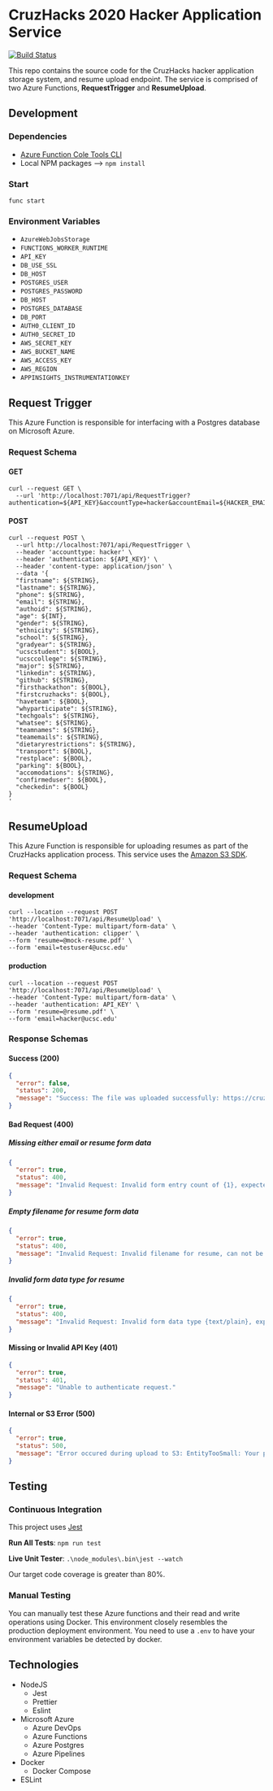 # CruzHacks 2020 Hacker Application Service

[![Build Status](https://dev.azure.com/kyleobrien0535/CruzHacks%202020%20Website/_apis/build/status/CruzHacks.cruzhacks-applications-microservice?branchName=master)](https://dev.azure.com/kyleobrien0535/CruzHacks%202020%20Website/_build/latest?definitionId=7&branchName=master)

This repo contains the source code for the CruzHacks hacker application storage system, and resume upload endpoint. The service is comprised of two Azure Functions, **RequestTrigger** and **ResumeUpload**.

## Development

### Dependencies

- [Azure Function Cole Tools CLI](https://github.com/Azure/azure-functions-core-tools)
- Local NPM packages --> `npm install`

### Start

`func start`

### Environment Variables

- `AzureWebJobsStorage`
- `FUNCTIONS_WORKER_RUNTIME`
- `API_KEY`
- `DB_USE_SSL`
- `DB_HOST`
- `POSTGRES_USER`
- `POSTGRES_PASSWORD`
- `DB_HOST`
- `POSTGRES_DATABASE`
- `DB_PORT`
- `AUTH0_CLIENT_ID`
- `AUTH0_SECRET_ID`
- `AWS_SECRET_KEY`
- `AWS_BUCKET_NAME`
- `AWS_ACCESS_KEY`
- `AWS_REGION`
- `APPINSIGHTS_INSTRUMENTATIONKEY`

## Request Trigger

This Azure Function is responsible for interfacing with a Postgres database on Microsoft Azure.

### Request Schema

#### GET

```shell
curl --request GET \
  --url 'http://localhost:7071/api/RequestTrigger?authentication=${API_KEY}&accountType=hacker&accountEmail=${HACKER_EMAIL}'
```

#### POST

```shell
curl --request POST \
  --url http://localhost:7071/api/RequestTrigger \
  --header 'accounttype: hacker' \
  --header 'authentication: ${API_KEY}' \
  --header 'content-type: application/json' \
  --data '{
  "firstname": ${STRING},
  "lastname": ${STRING},
  "phone": ${STRING},
  "email": ${STRING},
  "authoid": ${STRING},
  "age": ${INT},
  "gender": ${STRING},
  "ethnicity": ${STRING},
  "school": ${STRING},
  "gradyear": ${STRING},
  "ucscstudent": ${BOOL},
  "ucsccollege": ${STRING},
  "major": ${STRING},
  "linkedin": ${STRING},
  "github": ${STRING},
  "firsthackathon": ${BOOL},
  "firstcruzhacks": ${BOOL},
  "haveteam": ${BOOL},
  "whyparticipate": ${STRING},
  "techgoals": ${STRING},
  "whatsee": ${STRING},
  "teamnames": ${STRING},
  "teamemails": ${STRING},
  "dietaryrestrictions": ${STRING},
  "transport": ${BOOL},
  "restplace": ${BOOL},
  "parking": ${BOOL},
  "accomodations": ${STRING},
  "confirmeduser": ${BOOL},
  "checkedin": ${BOOL}
}
'
```

## ResumeUpload

This Azure Function is responsible for uploading resumes as part of the CruzHacks application process. This service uses the [Amazon S3 SDK](https://docs.aws.amazon.com/AWSJavaScriptSDK/latest/AWS/S3.html).

### Request Schema

#### development

```shell
curl --location --request POST 'http://localhost:7071/api/ResumeUpload' \
--header 'Content-Type: multipart/form-data' \
--header 'authentication: clipper' \
--form 'resume=@mock-resume.pdf' \
--form 'email=testuser4@ucsc.edu'
```

#### production

```shell
curl --location --request POST 'http://localhost:7071/api/ResumeUpload' \
--header 'Content-Type: multipart/form-data' \
--header 'authentication: API_KEY' \
--form 'resume=@resume.pdf' \
--form 'email=hacker@ucsc.edu'
```

### Response Schemas

#### Success (200)

```json
{
  "error": false,
  "status": 200,
  "message": "Success: The file was uploaded successfully: https://cruzhacks-2020-resumes.s3.us-east-2.amazonaws.com/resumes/testuser4%40ucsc.edu/mock-resume.pdf"
}
```

#### Bad Request (400)

##### Missing either email or resume form data

```json
{
  "error": true,
  "status": 400,
  "message": "Invalid Request: Invalid form entry count of {1}, expected {2}"
}
```

##### Empty filename for resume form data

```json
{
  "error": true,
  "status": 400,
  "message": "Invalid Request: Invalid filename for resume, can not be an empty string"
}
```

##### Invalid form data type for resume

```json
{
  "error": true,
  "status": 400,
  "message": "Invalid Request: Invalid form data type {text/plain}, expected {application/pdf}"
}
```

#### Missing or Invalid API Key (401)

```json
{
  "error": true,
  "status": 401,
  "message": "Unable to authenticate request."
}
```

#### Internal or S3 Error (500)

```json
{
  "error": true,
  "status": 500,
  "message": "Error occured during upload to S3: EntityTooSmall: Your proposed upload is smaller than the minimum allowed object size. Each part must be at least 5 MB in size, except the last part."
}
```

## Testing

### Continuous Integration

This project uses [Jest](https://jestjs.io/)

**Run All Tests**: `npm run test`

**Live Unit Tester**: `.\node_modules\.bin\jest --watch`

Our target code coverage is greater than 80%.

### Manual Testing

You can manually test these Azure functions and their read and write operations using Docker. This environment closely resembles the production deployment environment. You need to use a `.env` to have your environment variables be detected by docker.

## Technologies

- NodeJS
  - Jest
  - Prettier
  - Eslint
- Microsoft Azure
  - Azure DevOps
  - Azure Functions
  - Azure Postgres
  - Azure Pipelines
- Docker
  - Docker Compose
- ESLint
